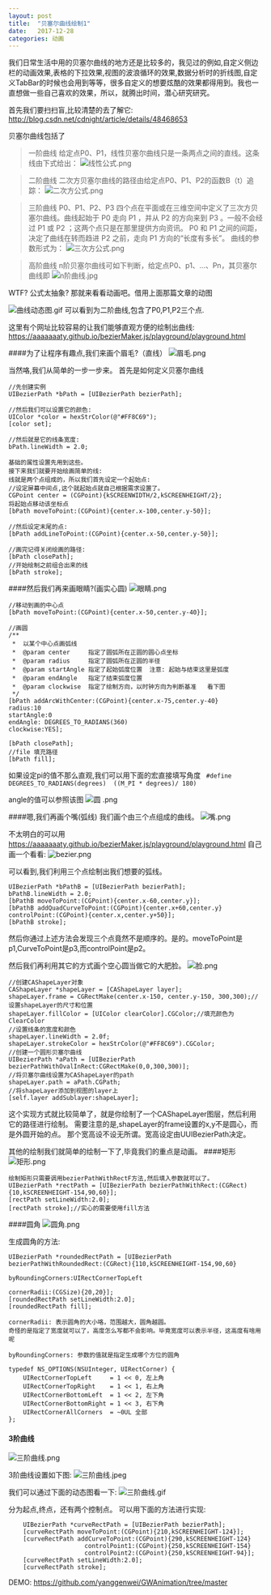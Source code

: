 ```yaml
---
layout: post
title:  "贝塞尔曲线绘制1"
date:   2017-12-28
categories: 动画
---
```



我们日常生活中用的贝塞尔曲线的地方还是比较多的，我见过的例如,自定义侧边栏的动画效果,表格的下拉效果,视图的波浪循环的效果,数据分析时的折线图,自定义TabBar的时候也会用到等等，很多自定义的想要炫酷的效果都得用到。我也一直想做一些自己喜欢的效果，所以，就腾出时间，潜心研究研究。

首先我们要扫扫盲,比较清楚的去了解它:
http://blog.csdn.net/cdnight/article/details/48468653

贝塞尔曲线包括了
>一阶曲线
给定点P0、P1，线性贝塞尔曲线只是一条两点之间的直线。这条线由下式给出：
![线性公式.png](http://upload-images.jianshu.io/upload_images/1120896-25e74e3128f92dad.png?imageMogr2/auto-orient/strip%7CimageView2/2/w/1240)

>二阶曲线
二次方贝塞尔曲线的路径由给定点P0、P1、P2的函数B（t）追踪：
![二次方公式.png](http://upload-images.jianshu.io/upload_images/1120896-de0a3fbaa242e694.png?imageMogr2/auto-orient/strip%7CimageView2/2/w/1240)

>三阶曲线
P0、P1、P2、P3 四个点在平面或在三维空间中定义了三次方贝塞尔曲线。曲线起始于 P0 走向 P1 ，并从 P2 的方向来到 P3 。一般不会经过 P1 或 P2 ；这两个点只是在那里提供方向资讯。 P0 和 P1 之间的间距，决定了曲线在转而趋进 P2 之前，走向 P1 方向的“长度有多长”。
曲线的参数形式为：
![三次方公式.png](http://upload-images.jianshu.io/upload_images/1120896-7cf3b17525b3bff8.png?imageMogr2/auto-orient/strip%7CimageView2/2/w/1240)

>高阶曲线
n阶贝塞尔曲线可如下判断，给定点P0、p1、...、Pn，其贝塞尔曲线即
![n阶曲线.jpg](http://upload-images.jianshu.io/upload_images/1120896-b458c3d42d48ef4e.jpg?imageMogr2/auto-orient/strip%7CimageView2/2/w/1240)

WTF? 公式太抽象? 那就来看看动画吧。借用上面那篇文章的动图
 
![曲线动态图.gif](http://upload-images.jianshu.io/upload_images/1120896-2ddbbb4500cbd7ea.gif?imageMogr2/auto-orient/strip%7CimageView2/2/w/1240)
可以看到为二阶曲线,包含了P0,P1,P2三个点. 

这里有个网址比较容易的让我们能够直观方便的绘制出曲线:
https://aaaaaaaty.github.io/bezierMaker.js/playground/playground.html

####为了让程序有趣点,我们来画个眉毛?（直线）
![眉毛.png](http://upload-images.jianshu.io/upload_images/1120896-d6288aec964559f9.png?imageMogr2/auto-orient/strip%7CimageView2/2/w/240)

当然咯,我们从简单的一步一步来。
首先是如何定义贝塞尔曲线
```
//先创建实例
UIBezierPath *bPath = [UIBezierPath bezierPath];

//然后我们可以设置它的颜色:
UIColor *color = hexStrColor(@"#FF8C69");
[color set];

//然后就是它的线条宽度:
bPath.lineWidth = 2.0;

基础的属性设置先用到这些。
接下来我们就要开始绘画简单的线:
线就是两个点组成的，所以我们首先设定一个起始点:
//设定屏幕中间点,这个就起始点就自己根据需求设置了。
CGPoint center = (CGPoint){kSCREENWIDTH/2,kSCREENHEIGHT/2};
将起始点移动该坐标点
[bPath moveToPoint:(CGPoint){center.x-100,center.y-50}];

//然后设定末尾的点:
[bPath addLineToPoint:(CGPoint){center.x-50,center.y-50}];

//画完记得关闭绘画的路径:
[bPath closePath];
//开始绘制之前组合出来的线
[bPath stroke];
```


####然后我们再来画眼睛?(画实心圆)
![眼睛.png](http://upload-images.jianshu.io/upload_images/1120896-274a4822fc8cc678.png?imageMogr2/auto-orient/strip%7CimageView2/2/w/240)
```
//移动到画的中心点
[bPath moveToPoint:(CGPoint){center.x-50,center.y-40}];

//画圆
/**
 *  以某个中心点画弧线
 *  @param center     指定了圆弧所在正圆的圆心点坐标
 *  @param radius     指定了圆弧所在正圆的半径
 *  @param startAngle 指定了起始弧度位置  注意: 起始与结束这里是弧度 
 *  @param endAngle   指定了结束弧度位置  
 *  @param clockwise  指定了绘制方向，以时钟方向为判断基准   看下图
 */
[bPath addArcWithCenter:(CGPoint){center.x-75,center.y-40} 
radius:10
startAngle:0
endAngle: DEGREES_TO_RADIANS(360)
clockwise:YES];

[bPath closePath];
//file 填充路径
[bPath fill];
```
如果设定pi的值不那么直观,我们可以用下面的宏直接填写角度
` #define   DEGREES_TO_RADIANS(degrees)  ((M_PI * degrees)/ 180)`

angle的值可以参照该图
![圆 .png](http://upload-images.jianshu.io/upload_images/1120896-5c6d3cc3f09cf913.png?imageMogr2/auto-orient/strip%7CimageView2/2/w/1240)

####嗯,我们再画个嘴(弧线)
我们画个由三个点组成的曲线。
![嘴.png](http://upload-images.jianshu.io/upload_images/1120896-4c71c17f6fdd0fbf.png?imageMogr2/auto-orient/strip%7CimageView2/2/w/240)

不太明白的可以用
https://aaaaaaaty.github.io/bezierMaker.js/playground/playground.html 
自己画一个看看:
![bezier.png](http://upload-images.jianshu.io/upload_images/1120896-e5e0c1fd22566e8a.png?imageMogr2/auto-orient/strip%7CimageView2/2/w/440)

可以看到,我们利用三个点绘制出我们想要的弧线。
```
UIBezierPath *bPathB = [UIBezierPath bezierPath];
bPathB.lineWidth = 2.0;
[bPathB moveToPoint:(CGPoint){center.x-60,center.y}];
[bPathB addQuadCurveToPoint:(CGPoint){center.x+60,center.y} controlPoint:(CGPoint){center.x,center.y+50}];
[bPathB stroke];
```
然后你通过上述方法会发现三个点竟然不是顺序的。是的。moveToPoint是p1,CurveToPoint是p3,而controlPoint是p2。

然后我们再利用其它的方式画个空心圆当做它的大肥脸。
![脸.png](http://upload-images.jianshu.io/upload_images/1120896-97c9c6ab6e560a00.png?imageMogr2/auto-orient/strip%7CimageView2/2/w/240)

```
//创建CAShapeLayer对象
CAShapeLayer *shapeLayer = [CAShapeLayer layer];
shapeLayer.frame = CGRectMake(center.x-150, center.y-150, 300,300);//设置shapeLayer的尺寸和位置
shapeLayer.fillColor = [UIColor clearColor].CGColor;//填充颜色为ClearColor
//设置线条的宽度和颜色
shapeLayer.lineWidth = 2.0f;
shapeLayer.strokeColor = hexStrColor(@"#FF8C69").CGColor;
//创建一个圆形贝塞尔曲线
UIBezierPath *aPath = [UIBezierPath bezierPathWithOvalInRect:CGRectMake(0,0,300,300)];
//将贝塞尔曲线设置为CAShapeLayer的path
shapeLayer.path = aPath.CGPath;
//将shapeLayer添加到视图的layer上
[self.layer addSublayer:shapeLayer];
```
这个实现方式就比较简单了，就是你绘制了一个CAShapeLayer图层，然后利用它的路径进行绘制。
需要注意的是,shapeLayer的frame设置的x,y不是圆心，而是外圆开始的点。 那个宽高设不设无所谓。宽高设定由UUIBezierPath决定。

其他的绘制我们就简单的绘制一下了,毕竟我们的重点是动画。
####矩形
![矩形.png](http://upload-images.jianshu.io/upload_images/1120896-cf6d87db7f92c1da.png?imageMogr2/auto-orient/strip%7CimageView2/2/w/1240)


```
绘制矩形只需要调用bezierPathWithRectF方法,然后填入参数就可以了。
UIBezierPath *rectPath = [UIBezierPath bezierPathWithRect:(CGRect){10,kSCREENHEIGHT-154,90,60}];
[rectPath setLineWidth:2.0];
[rectPath stroke];//实心的需要使用fill方法
```
####圆角
![圆角.png](http://upload-images.jianshu.io/upload_images/1120896-60e563708f28c7fb.png?imageMogr2/auto-orient/strip%7CimageView2/2/w/1240)

生成圆角的方法:
```
UIBezierPath *roundedRectPath = [UIBezierPath bezierPathWithRoundedRect:(CGRect){110,kSCREENHEIGHT-154,90,60}
                                                          byRoundingCorners:UIRectCornerTopLeft
                                                                cornerRadii:(CGSize){20,20}];
[roundedRectPath setLineWidth:2.0];
[roundedRectPath fill];
```
```
cornerRadii: 表示圆角的大小咯，范围越大，圆角越圆。
奇怪的是指定了宽度就可以了，高度怎么写都不会影响。毕竟宽度可以表示半径，这高度有啥用呢

byRoundingCorners: 参数的值就是指定生成哪个方位的圆角

typedef NS_OPTIONS(NSUInteger, UIRectCorner) {
    UIRectCornerTopLeft     = 1 << 0, 左上角
    UIRectCornerTopRight    = 1 << 1, 右上角
    UIRectCornerBottomLeft  = 1 << 2, 左下角
    UIRectCornerBottomRight = 1 << 3, 右下角
    UIRectCornerAllCorners  = ~0UL 全部
};
```
#### 3阶曲线

![三阶曲线.png](http://upload-images.jianshu.io/upload_images/1120896-6539e508966da07c.png?imageMogr2/auto-orient/strip%7CimageView2/2/w/1240)

3阶曲线设置如下图:
![三阶曲线.jpeg](http://upload-images.jianshu.io/upload_images/1120896-bf5e8033447d9a3f.jpeg?imageMogr2/auto-orient/strip%7CimageView2/2/w/1240)

我们可以通过下面的动态图看一下:
![三阶曲线.gif](http://upload-images.jianshu.io/upload_images/1120896-6899d551cff5b137.gif?imageMogr2/auto-orient/strip%7CimageView2/2/w/1240)

分为起点,终点，还有两个控制点。
可以用下面的方法进行实现:
```
    UIBezierPath *curveRectPath = [UIBezierPath bezierPath];
    [curveRectPath moveToPoint:(CGPoint){210,kSCREENHEIGHT-124}];
    [curveRectPath addCurveToPoint:(CGPoint){290,kSCREENHEIGHT-124}
                     controlPoint1:(CGPoint){250,kSCREENHEIGHT-154}
                     controlPoint2:(CGPoint){250,kSCREENHEIGHT-94}];
    [curveRectPath setLineWidth:2.0];
    [curveRectPath stroke];
```

DEMO:
https://github.com/yanggenwei/GWAnimation/tree/master



